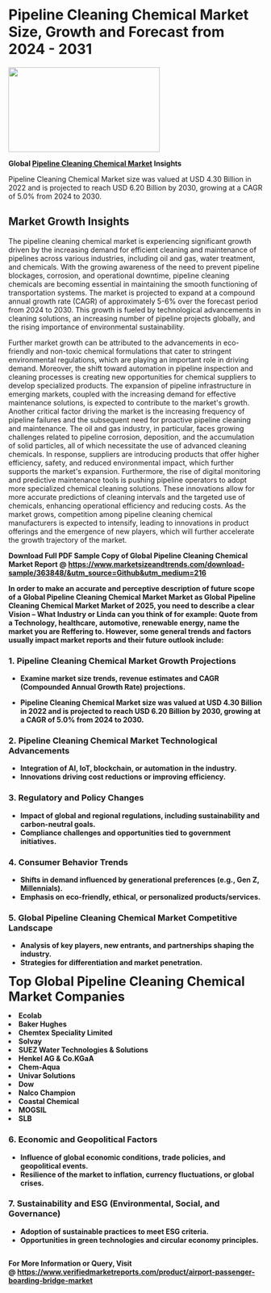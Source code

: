 <H1>Pipeline Cleaning Chemical Market Size, Growth and Forecast from 2024 - 2031</H1><img class="aligncenter size-medium wp-image-584254" src="https://thirdeyenews.in/wp-content/uploads/2024/09/Global-Market-Research-300x168.jpeg" alt="" width="300" height="168" /><p><strong>Global&nbsp;<a href="https://www.marketsizeandtrends.com/download-sample/363848/&amp;utm_source=Github&utm_medium=216">Pipeline Cleaning Chemical Market</a> Insights</strong></p><p>Pipeline Cleaning Chemical Market size was valued at USD 4.30 Billion in 2022 and is projected to reach USD 6.20 Billion by 2030, growing at a CAGR of 5.0% from 2024 to 2030.</p><p><h2>Market Growth Insights</h2> The pipeline cleaning chemical market is experiencing significant growth driven by the increasing demand for efficient cleaning and maintenance of pipelines across various industries, including oil and gas, water treatment, and chemicals. With the growing awareness of the need to prevent pipeline blockages, corrosion, and operational downtime, pipeline cleaning chemicals are becoming essential in maintaining the smooth functioning of transportation systems. The market is projected to expand at a compound annual growth rate (CAGR) of approximately 5-6% over the forecast period from 2024 to 2030. This growth is fueled by technological advancements in cleaning solutions, an increasing number of pipeline projects globally, and the rising importance of environmental sustainability. <p><strong></strong></p> <p>Further market growth can be attributed to the advancements in eco-friendly and non-toxic chemical formulations that cater to stringent environmental regulations, which are playing an important role in driving demand. Moreover, the shift toward automation in pipeline inspection and cleaning processes is creating new opportunities for chemical suppliers to develop specialized products. The expansion of pipeline infrastructure in emerging markets, coupled with the increasing demand for effective maintenance solutions, is expected to contribute to the market's growth. Another critical factor driving the market is the increasing frequency of pipeline failures and the subsequent need for proactive pipeline cleaning and maintenance. The oil and gas industry, in particular, faces growing challenges related to pipeline corrosion, deposition, and the accumulation of solid particles, all of which necessitate the use of advanced cleaning chemicals. In response, suppliers are introducing products that offer higher efficiency, safety, and reduced environmental impact, which further supports the market's expansion. Furthermore, the rise of digital monitoring and predictive maintenance tools is pushing pipeline operators to adopt more specialized chemical cleaning solutions. These innovations allow for more accurate predictions of cleaning intervals and the targeted use of chemicals, enhancing operational efficiency and reducing costs. As the market grows, competition among pipeline cleaning chemical manufacturers is expected to intensify, leading to innovations in product offerings and the emergence of new players, which will further accelerate the growth trajectory of the market. <p><strong></p><p><span class=""><strong>Download Full PDF Sample Copy of Global Pipeline Cleaning Chemical Market Report</strong> @ <a href="https://www.marketsizeandtrends.com/download-sample/363848/&amp;utm_source=Github&utm_medium=216" target="_blank">https://www.marketsizeandtrends.com/download-sample/363848/&amp;utm_source=Github&utm_medium=216</a></span></p><p>In order to make an accurate and perceptive description of future scope of a Global&nbsp;Pipeline Cleaning Chemical Market Market as Global&nbsp;Pipeline Cleaning Chemical Market Market of 2025, you need to describe a clear Vision &ndash; What Industry or Linda can you think of for example: Quote from a Technology, healthcare, automotive, renewable energy, name the market you are Reffering to. However, some general trends and factors usually impact market reports and their future outlook include:</p><h3>1.&nbsp;<strong>Pipeline Cleaning Chemical Market Growth Projections</strong></h3><ul><li>Examine market size trends, revenue estimates and CAGR (Compounded Annual Growth Rate) projections.</li><li><p>Pipeline Cleaning Chemical Market size was valued at USD 4.30 Billion in 2022 and is projected to reach USD 6.20 Billion by 2030, growing at a CAGR of 5.0% from 2024 to 2030.</p></li></ul><h3>2.&nbsp;<strong>Pipeline Cleaning Chemical Market Technological Advancements</strong></h3><ul><li>Integration of AI, IoT, blockchain, or automation in the industry.</li><li>Innovations driving cost reductions or improving efficiency.</li></ul><h3>3.&nbsp;<strong>Regulatory and Policy Changes</strong></h3><ul><li>Impact of global and regional regulations, including sustainability and carbon-neutral goals.</li><li>Compliance challenges and opportunities tied to government initiatives.</li></ul><h3>4.&nbsp;<strong>Consumer Behavior Trends</strong></h3><ul><li>Shifts in demand influenced by generational preferences (e.g., Gen Z, Millennials).</li><li>Emphasis on eco-friendly, ethical, or personalized products/services.</li></ul><h3>5.&nbsp;<strong>Global Pipeline Cleaning Chemical Market Competitive Landscape</strong></h3><ul><li>Analysis of key players, new entrants, and partnerships shaping the industry.</li><li>Strategies for differentiation and market penetration.</li></ul><p data-pm-slice="1 1 []"><span style="color: inherit; font-family: inherit; font-size: 25px;">Top Global Pipeline Cleaning Chemical Market Companies</span></p><div class="" data-test-id=""><p><li>Ecolab</li><li> Baker Hughes</li><li> Chemtex Speciality Limited</li><li> Solvay</li><li> SUEZ Water Technologies & Solutions</li><li> Henkel AG & Co.KGaA</li><li> Chem-Aqua</li><li> Univar Solutions</li><li> Dow</li><li> Nalco Champion</li><li> Coastal Chemical</li><li> MOGSIL</li><li> SLB</li></p></div><h3>6.&nbsp;<strong>Economic and Geopolitical Factors</strong></h3><ul><li>Influence of global economic conditions, trade policies, and geopolitical events.</li><li>Resilience of the market to inflation, currency fluctuations, or global crises.</li></ul><h3>7.&nbsp;<strong>Sustainability and ESG (Environmental, Social, and Governance)</strong></h3><ul><li>Adoption of sustainable practices to meet ESG criteria.</li><li>Opportunities in green technologies and circular economy principles.</li></ul><h2><strong style="font-size: 14px;">For More Information or Query, Visit @&nbsp;</strong><a style="background-color: #ffffff; font-size: 14px;" href="https://www.marketsizeandtrends.com/report/pipeline-cleaning-chemical-market/" target="_blank">https://www.verifiedmarketreports.com/product/airport-passenger-boarding-bridge-market</a></h2>
